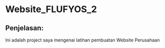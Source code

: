 # Website_FLUFYOS_2
## Penjelasan:
Ini adalah project saya mengenai latihan pembuatan Website Perusahaan
